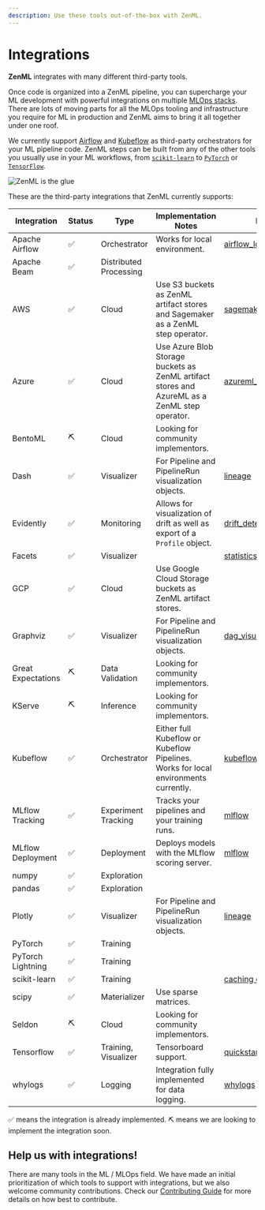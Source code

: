 ```yaml
---
description: Use these tools out-of-the-box with ZenML.
---
```


# Integrations

**ZenML** integrates with many different third-party tools.

Once code is organized into a ZenML pipeline, you can supercharge your ML development with powerful integrations on 
multiple [MLOps stacks](../introduction/core-concepts.md). There are lots of moving parts for all the MLOps tooling 
and infrastructure you require for ML in production and ZenML aims to bring it all together under one roof.

We currently support [Airflow](https://airflow.apache.org/) and [Kubeflow](https://www.kubeflow.org/) as third-party 
orchestrators for your ML pipeline code. ZenML steps can be built from any of the other tools you usually use in your 
ML workflows, from [`scikit-learn`](https://scikit-learn.org/stable/) to [`PyTorch`](https://pytorch.org/) or 
[`TensorFlow`](https://www.tensorflow.org/).

![ZenML is the glue](../assets/zenml-is-the-glue.jpeg)

These are the third-party integrations that ZenML currently supports:

| Integration        | Status | Type                   | Implementation Notes                                                                          | Example                                                                                                                                                  |
|--------------------| ------ |------------------------|-----------------------------------------------------------------------------------------------|----------------------------------------------------------------------------------------------------------------------------------------------------------|
| Apache Airflow     | ✅ | Orchestrator           | Works for local environment.                                                                  | [airflow_local](https://github.com/zenml-io/zenml/tree/main/examples/airflow_local)                                                                      |
| Apache Beam        | ✅ | Distributed Processing |                                                                                               |                                                                                                                                                          |
| AWS                | ✅ | Cloud                  | Use S3 buckets as ZenML artifact stores and Sagemaker as a ZenML step operator.               | [sagemaker_step_operator](https://github.com/zenml-io/zenml/tree/main/examples/sagemaker_step_operator)                                                                                                                       |
| Azure              | ✅ | Cloud                  | Use Azure Blob Storage buckets as ZenML artifact stores and AzureML as a ZenML step operator. | [azureml_step_operator](https://github.com/zenml-io/zenml/tree/main/examples/azureml_step_operator)                                                                                                                         |
| BentoML            | ⛏ | Cloud                  | Looking for community implementors.                                                           |                                                                                                                                                          |
| Dash               | ✅ | Visualizer             | For Pipeline and PipelineRun visualization objects.                                           | [lineage](https://github.com/zenml-io/zenml/tree/main/examples/lineage)                                                                                  |
| Evidently          | ✅ | Monitoring             | Allows for visualization of drift as well as export of a `Profile` object.                    | [drift_detection](https://github.com/zenml-io/zenml/tree/release/0.5.7/examples/drift_detection)                                                         |
| Facets             | ✅ | Visualizer             |                                                                                               | [statistics](https://github.com/zenml-io/zenml/tree/main/examples/statistics)                                                                            |
| GCP                | ✅ | Cloud                  | Use Google Cloud Storage buckets as ZenML artifact stores.                                    |                                                                                                                                                          |
| Graphviz           | ✅ | Visualizer             | For Pipeline and PipelineRun visualization objects.                                           | [dag_visualizer](https://github.com/zenml-io/zenml/tree/main/examples/dag_visualizer)                                                                    |
| Great Expectations | ⛏ | Data Validation        | Looking for community implementors.                                                           |                                                                                                                                                          |
| KServe             | ⛏ | Inference              | Looking for community implementors.                                                           |                                                                                                                                                          |
| Kubeflow           | ✅ | Orchestrator           | Either full Kubeflow or Kubeflow Pipelines. Works for local environments currently.           | [kubeflow](https://github.com/zenml-io/zenml/tree/main/examples/kubeflow)                                                                                |
| MLflow Tracking    | ✅ | Experiment Tracking    | Tracks your pipelines and your training runs.                                                 | [mlflow](https://github.com/zenml-io/zenml/tree/main/examples/mlflow_tracking)                                                                           |
| MLflow Deployment  | ✅ | Deployment             | Deploys models with the MLflow scoring server.                                                | [mlflow](https://github.com/zenml-io/zenml/tree/main/examples/mlflow_deployment)                                                                         |
| numpy              | ✅ | Exploration            |                                                                                               |                                                                                                                                                          |
| pandas             | ✅ | Exploration            |                                                                                               |                                                                                                                                                          |
| Plotly             | ✅ | Visualizer             | For Pipeline and PipelineRun visualization objects.                                           | [lineage](https://github.com/zenml-io/zenml/tree/main/examples/lineage)                                                                                  |
| PyTorch            | ✅ | Training               |                                                                                               |                                                                                                                                                          |
| PyTorch Lightning  | ✅ | Training               |                                                                                               |                                                                                                                                                          |
| scikit-learn       | ✅ | Training               |                                                                                               | [caching chapter](https://docs.zenml.io/v/docs/guides/functional-api/caching)                                                                            |
| scipy              | ✅ | Materializer            | Use sparse matrices.                                                                   |                                                                             |
| Seldon             | ⛏ | Cloud                  | Looking for community implementors.                                                           |                                                                                                                                                          |
| Tensorflow         | ✅ | Training, Visualizer   | Tensorboard support.                                                                          | [quickstart](https://github.com/zenml-io/zenml/tree/main/examples/quickstart). [kubeflow](https://github.com/zenml-io/zenml/tree/main/examples/kubeflow) |
| whylogs            | ✅ | Logging                | Integration fully implemented for data logging.                                               | [whylogs](https://github.com/zenml-io/zenml/tree/main/examples/whylogs)                                                                                  |

✅ means the integration is already implemented.
⛏ means we are looking to implement the integration soon.

## Help us with integrations!

There are many tools in the ML / MLOps field. We have made an initial prioritization of which tools to support with 
integrations, but we also welcome community contributions. Check our [Contributing Guide](../../../CONTRIBUTING.md) for more 
details on how best to contribute.
